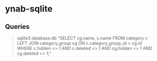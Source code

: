 # ynab-sqlite

## Queries

> sqlite3 database.db "SELECT cg.name, c.name FROM category c LEFT JOIN category_group cg ON c.category_group_id = cg.id WHERE c.hidden <> 1 AND c.deleted <> 1 AND cg.hidden <> 1 AND cg.deleted <> 1;"
